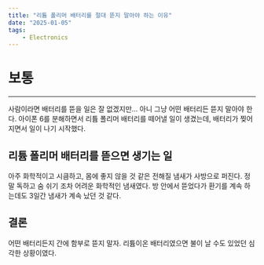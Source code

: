 ```yaml
---
title: "리튬 폴리머 배터리를 절대 뜯지 말아야 하는 이유"
date: "2025-01-05"
tags:
    - Electronics
---
```


# 보통
---
사람이라면 배터리를 뜯을 일은 잘 없겠지만... 아니 그냥 어떤 배터리든 뜯지 말아야 한다. 아이폰 6를 분해하면서 리튬 폴리머 배터리를 떼어낼 일이 생겼는데, 배터리가 찢어지면서 일이 나기 시작했다.

## 리튬 폴리머 배터리를 뜯으면 생기는 일
아주 화학적이고 시큼하고, 몸에 좋지 않을 것 같은 전해질 냄새가 사방으로 퍼진다. 정말 독하고 숨 쉬기 조차 어려운 화학적인 냄새였다. 방 안에서 뜯었다가 환기를 계속 하는데도 3일간 냄새가 계속 났던 것 같다.

## 결론
어떤 배터리든지 간에 함부로 뜯지 말자. 리튬이온 배터리였으면 불이 날 수도 있었던 심각한 상황이였다.